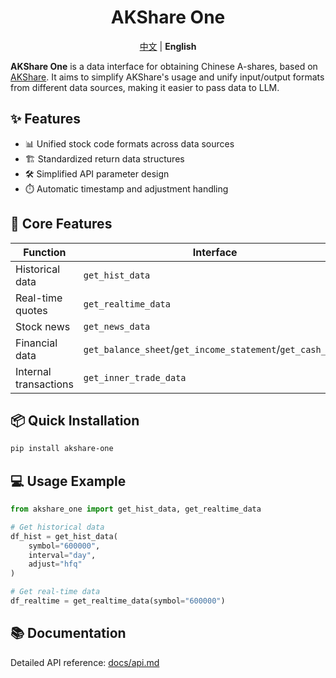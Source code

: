 <div align="center">
  <h1>AKShare One</h1>
  <div>
    <a href="README_zh.md">中文</a> | <strong>English</strong>
  </div>
</div>

**AKShare One** is a data interface for obtaining Chinese A-shares, based on [AKShare](https://github.com/akfamily/akshare). It aims to simplify AKShare's usage and unify input/output formats from different data sources, making it easier to pass data to LLM.

## ✨ Features

- 📊 Unified stock code formats across data sources
- 🏗️ Standardized return data structures
- 🛠️ Simplified API parameter design
- ⏱️ Automatic timestamp and adjustment handling

## 🚀 Core Features

| Function | Interface |
|------|------|
| Historical data | `get_hist_data` |
| Real-time quotes | `get_realtime_data` |
| Stock news | `get_news_data` |
| Financial data | `get_balance_sheet`/`get_income_statement`/`get_cash_flow` |
| Internal transactions | `get_inner_trade_data` |

## 📦 Quick Installation

```bash
pip install akshare-one
```

## 💻 Usage Example

```python
from akshare_one import get_hist_data, get_realtime_data

# Get historical data
df_hist = get_hist_data(
    symbol="600000",
    interval="day",
    adjust="hfq"
)

# Get real-time data
df_realtime = get_realtime_data(symbol="600000")
```

## 📚 Documentation

Detailed API reference: [docs/api.md](docs/api.md)
